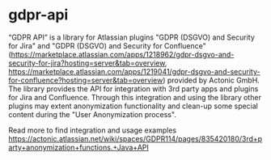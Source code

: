 # gdpr-api
“GDPR API” is a library for Atlassian plugins "GDPR (DSGVO) and Security for Jira" and "GDPR (DSGVO) and Security for Confluence" (https://marketplace.atlassian.com/apps/1218962/gdpr-dsgvo-and-security-for-jira?hosting=server&tab=overview, https://marketplace.atlassian.com/apps/1219041/gdpr-dsgvo-and-security-for-confluence?hosting=server&tab=overview) provided by Actonic GmbH. 
The library  provides the API for integration with 3rd party apps and plugins for Jira and Confluence. Through this integration and using the library other plugins may extent anonymization functionality and clean-up some special content during the "User Anonymization process".

Read more to find integration and usage examples https://actonic.atlassian.net/wiki/spaces/GDPR114/pages/835420180/3rd+party+anonymization+functions.+Java+API
